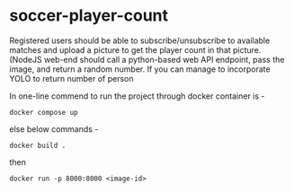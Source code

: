 # soccer-player-count
Registered users should be able to subscribe/unsubscribe to available matches and upload a picture to get the player count in that picture. (NodeJS web-end should call a python-based web API endpoint, pass the image, and return a random number. If you can manage to incorporate YOLO to return number of person



In one-line commend to run the project through docker container is -
```
docker compose up
```

else below commands - 
```
docker build .
```
then
```
docker run -p 8000:8000 <image-id>
```
